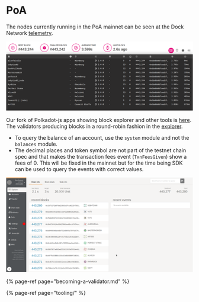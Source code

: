 # PoA

The nodes currently running in the PoA mainnet can be seen at the Dock Network [telemetry](https://fe.dock.io/#/explorer).

![](../../.gitbook/assets/telemetry.png)

Our fork of Polkadot-js apps showing block explorer and other tools is [here](https://fe.dock.io/). The validators producing blocks in a round-robin fashion in the [explorer](https://fe.dock.io/#/explorer).

* To query the balance of an account, use the `system` module and not the `balances` module.
* The decimal places and token symbol are not part of the testnet chain spec and that makes the transaction fees event \(`TxnFeesGiven`\) show a fees of 0. This will be fixed in the mainnet but for the time being SDK can be used to query the events with correct values.



![Explorer showing Validator taking turn to produce blocks](../../.gitbook/assets/explorer.png)



{% page-ref page="becoming-a-validator.md" %}

{% page-ref page="tooling/" %}



